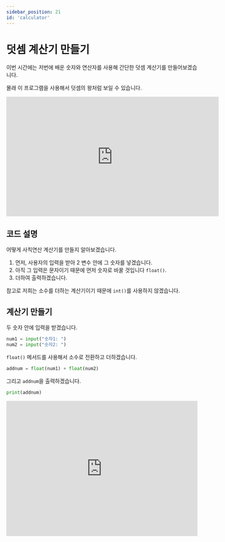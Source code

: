 ```yaml
---
sidebar_position: 21
id: 'calculator'
---
```


# 덧셈 계산기 만들기

이번 시간에는 저번에 배운 숫자와 연산자를 사용해 간단한 덧셈 계산기를 만들어보겠습니다.

몰래 이 프로그램을 사용해서 덧셈의 왕처럼 보일 수 있습니다.

<iframe width="560" height="315" src="https://www.youtube.com/embed/-CRGv2pHTjs" title="YouTube video player" frameborder="0" allow="accelerometer; autoplay; clipboard-write; encrypted-media; gyroscope; picture-in-picture" allowfullscreen></iframe>

## 코드 설명

어떻게 사칙연산 계산기를 만들지 알아보겠습니다.

1. 먼저, 사용자의 입력을 받아 2 변수 안에 그 숫자를 넣겠습니다.
2. 아직 그 입력은 문자이기 때문에 먼저 숫자로 바꿀 것입니다 `float()`.
3. 더하여 출력하겠습니다.

참고로 저희는 소수를 더하는 계산기이기 때문에 `int()`를 사용하지 않겠습니다.

## 계산기 만들기

두 숫자 안에 입력을 받겠습니다.

```python
num1 = input("숫자1: ")
num2 = input("숫자2: ")
```

`float()` 메서드를 사용해서 소수로 전환하고 더하겠습니다.

```python
addnum = float(num1) + float(num2)
```

그리고 `addnum`을 출력하겠습니다.

```python
print(addnum)
```

<iframe src="https://trinket.io/embed/python3/2a317b1dba" width="100%" height="356" frameborder="0" marginwidth="0" marginheight="0" allowfullscreen></iframe>
